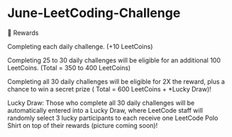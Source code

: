 # June-LeetCoding-Challenge

🎁 Rewards

Completing each daily challenge. (+10 LeetCoins)

Completing 25 to 30 daily challenges will be eligible for an additional 100 LeetCoins. (Total = 350 to 400 LeetCoins)

Completing all 30 daily challenges will be eligible for 2X the reward, plus a chance to win a secret prize ( Total = 600 LeetCoins + *Lucky Draw)!

Lucky Draw: Those who complete all 30 daily challenges will be automatically entered into a Lucky Draw, where LeetCode staff will randomly select 3 lucky participants to each receive one LeetCode Polo Shirt on top of their rewards (picture coming soon)!
